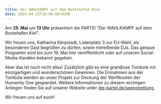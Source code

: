 ```yaml
---
title: Der WAHLKAMPF auf dem Bootshafen Kiel
date: 2024-04-25T16:00:00+0200
---
```

Am **25. Mai** um **13 Uhr** präsentiert die PARTEI "Der WAHLKAMPF auf dem Bootshafen Kiel".

Wir freuen uns, Katharina Kärpstadt, Listenplatz 3 zur EU-Wahl, als besonderen Gast begrüßen zu dürfen, sowie mitreißende DJs. Das genaue Programm wird bis zum 19. Mai hier veröffentlicht oder auf unseren Social-Media-Kanälen bekannt gegeben.

Aber das ist noch nicht alles! Zusätzlich gibt es eine grandiose Tombola mit einzigartigen und wunderschönen Gewinnen. Die Einnahmen aus der Tombola werden an unser Projekt zur Deckung der Werftkosten der Humanity One gespendet. Weitere Informationen zu diesem wichtigen Anliegen finden Sie auf unserer Website unter [die-partei.de/seenotrettung](https://www.die-partei.de/seenotrettung).

Wir freuen uns auf euch!

